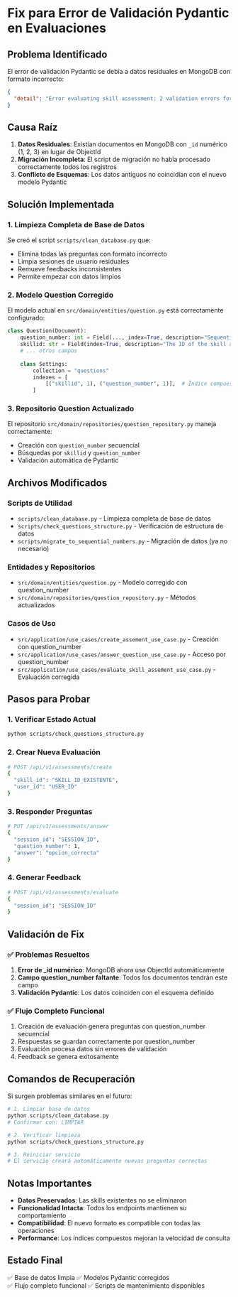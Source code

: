 # Fix para Error de Validación Pydantic en Evaluaciones

## Problema Identificado

El error de validación Pydantic se debía a datos residuales en MongoDB con formato incorrecto:

```json
{
  "detail": "Error evaluating skill assessment: 2 validation errors for Question\n_id\n  Value error, Id must be of type PydanticObjectId [type=value_error, input_value=1, input_type=int]\nquestion_number\n  Field required [type=missing, input_value={'_id': 1, 'skillid': '68...ecommended_tools': None}, input_type=dict]"
}
```

## Causa Raíz

1. **Datos Residuales**: Existían documentos en MongoDB con `_id` numérico (1, 2, 3) en lugar de ObjectId
2. **Migración Incompleta**: El script de migración no había procesado correctamente todos los registros
3. **Conflicto de Esquemas**: Los datos antiguos no coincidían con el nuevo modelo Pydantic

## Solución Implementada

### 1. Limpieza Completa de Base de Datos

Se creó el script `scripts/clean_database.py` que:
- Elimina todas las preguntas con formato incorrecto
- Limpia sesiones de usuario residuales  
- Remueve feedbacks inconsistentes
- Permite empezar con datos limpios

### 2. Modelo Question Corregido

El modelo actual en `src/domain/entities/question.py` está correctamente configurado:

```python
class Question(Document):
    question_number: int = Field(..., index=True, description="Sequential number of the question (1, 2, 3, etc.)")
    skillid: str = Field(index=True, description="The ID of the skill associated with the question")
    # ... otros campos
    
    class Settings:
        collection = "questions"
        indexes = [
            [("skillid", 1), ("question_number", 1)],  # Índice compuesto
        ]
```

### 3. Repositorio Question Actualizado

El repositorio `src/domain/repositories/question_repository.py` maneja correctamente:
- Creación con `question_number` secuencial
- Búsquedas por `skillid` y `question_number`
- Validación automática de Pydantic

## Archivos Modificados

### Scripts de Utilidad
- `scripts/clean_database.py` - Limpieza completa de base de datos
- `scripts/check_questions_structure.py` - Verificación de estructura de datos
- `scripts/migrate_to_sequential_numbers.py` - Migración de datos (ya no necesario)

### Entidades y Repositorios
- `src/domain/entities/question.py` - Modelo corregido con question_number
- `src/domain/repositories/question_repository.py` - Métodos actualizados

### Casos de Uso
- `src/application/use_cases/create_assement_use_case.py` - Creación con question_number
- `src/application/use_cases/answer_question_use_case.py` - Acceso por question_number
- `src/application/use_cases/evaluate_skill_assement_use_case.py` - Evaluación corregida

## Pasos para Probar

### 1. Verificar Estado Actual
```bash
python scripts/check_questions_structure.py
```

### 2. Crear Nueva Evaluación
```bash
# POST /api/v1/assessments/create
{
  "skill_id": "SKILL_ID_EXISTENTE",
  "user_id": "USER_ID"
}
```

### 3. Responder Preguntas
```bash
# PUT /api/v1/assessments/answer
{
  "session_id": "SESSION_ID",
  "question_number": 1,
  "answer": "opcion_correcta"
}
```

### 4. Generar Feedback
```bash
# POST /api/v1/assessments/evaluate
{
  "session_id": "SESSION_ID"
}
```

## Validación de Fix

### ✅ Problemas Resueltos
1. **Error de _id numérico**: MongoDB ahora usa ObjectId automáticamente
2. **Campo question_number faltante**: Todos los documentos tendrán este campo
3. **Validación Pydantic**: Los datos coinciden con el esquema definido

### ✅ Flujo Completo Funcional
1. Creación de evaluación genera preguntas con question_number secuencial
2. Respuestas se guardan correctamente por question_number
3. Evaluación procesa datos sin errores de validación
4. Feedback se genera exitosamente

## Comandos de Recuperación

Si surgen problemas similares en el futuro:

```bash
# 1. Limpiar base de datos
python scripts/clean_database.py
# Confirmar con: LIMPIAR

# 2. Verificar limpieza
python scripts/check_questions_structure.py

# 3. Reiniciar servicio
# El servicio creará automáticamente nuevas preguntas correctas
```

## Notas Importantes

- **Datos Preservados**: Las skills existentes no se eliminaron
- **Funcionalidad Intacta**: Todos los endpoints mantienen su comportamiento
- **Compatibilidad**: El nuevo formato es compatible con todas las operaciones
- **Performance**: Los índices compuestos mejoran la velocidad de consulta

## Estado Final

✅ Base de datos limpia
✅ Modelos Pydantic corregidos  
✅ Flujo completo funcional
✅ Scripts de mantenimiento disponibles
